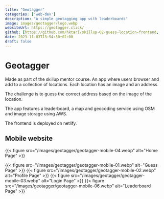 ```yaml
---
title: "Geotagger"
categories: ['web-dev']
description: "A simple geotagging app with leaderboards"
image: images/geotagger/logo.webp
websiteUrl: https://geotagger.click/
github: [https://github.com/hktari/skillup-02-guess-location-frontend, https://github.com/hktari/skillup-02-guess-location-backend]
date: 2023-11-03T13:54:50+02:00
draft: false
---
```


# Geotagger
Made as part of the skillup mentor course. An app where users browser and add to a collection of locations. Each location has an image and an address.

The challenge is to guess the correct address based on the image of the location.


The app features a leaderboard, a map and geocoding service using OSM and image storage using AWS.

The frontend is deployed on netlify.


## Mobile website

{{< figure src="/images/geotagger/geotagger-mobile-04.webp" alt="Home Page" >}}

{{< figure src="/images/geotagger/geotagger-mobile-01.webp" alt="Guess Page" >}}
{{< figure src="/images/geotagger/geotagger-mobile-02.webp" alt="Profile Page" >}}
{{< figure src="/images/geotagger/geotagger-mobile-03.webp" alt="Login Page" >}}
{{< figure src="/images/geotagger/geotagger-mobile-06.webp" alt="Leaderboard Page" >}}



